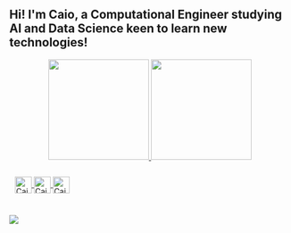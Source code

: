 ## Hi! I'm Caio, a Computational Engineer studying AI and Data Science keen to learn new technologies!
<div align="center">
  <a href="https://github.com/caiocrocha">
  <img height="180em" src="https://github-readme-stats.vercel.app/api?username=caiocrocha&show_icons=true&theme=dracula&include_all_commits=true&count_private=true"/>
  <img height="180em" src="https://github-readme-stats.vercel.app/api/top-langs/?username=caiocrocha&layout=compact&langs_count=7&theme=dracula"/>
</div>
<div style="display: inline_block;padding: 10px"><br>
  <img align="center" alt="Caio-Python" height="30" width="30" src="https://upload.wikimedia.org/wikipedia/commons/thumb/c/c3/Python-logo-notext.svg/1024px-Python-logo-notext.svg.png">
  <img align="center" alt="Caio-Cpp" height="30" width="30" src="https://upload.wikimedia.org/wikipedia/commons/thumb/1/18/ISO_C%2B%2B_Logo.svg/1822px-ISO_C%2B%2B_Logo.svg.png">
  <img align="center" alt="Caio-Bash" height="30" width="30" src="https://upload.wikimedia.org/wikipedia/commons/thumb/4/4b/Bash_Logo_Colored.svg/1200px-Bash_Logo_Colored.svg.png">
</div>
  
  ##
 
<div> 
  <a href="https://www.linkedin.com/in/caio-c-rocha/" target="_blank"><img src="https://img.shields.io/badge/-LinkedIn-%230077B5?style=for-the-badge&logo=linkedin&logoColor=white" target="_blank"></a> 
 
</div>
